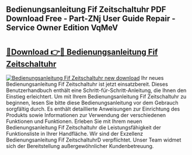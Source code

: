 ## Bedienungsanleitung Fif Zeitschaltuhr PDF Download Free - Part-ZNj User Guide Repair - Service Owner Edition VqMeV

# <h2><a href="http://df5986g.blite.top/?on=Bedienungsanleitung+Fif+Zeitschaltuhr">🔗Download 👉🔴 Bedienungsanleitung Fif Zeitschaltuhr</a></h2>

[![Bedienungsanleitung Fif Zeitschaltuhr new download](https://i.imgur.com/lujVjoI.png)](http://df5986g.blite.top/?on=Bedienungsanleitung+Fif+Zeitschaltuhr)
Ihr neues Bedienungsanleitung Fif Zeitschaltuhr ist jetzt einsatzbereit. Dieses Benutzerhandbuch enthält eine Schritt-für-Schritt-Anleitung, die Ihnen den Einstieg erleichtert. Um mit Ihrem Bedienungsanleitung Fif Zeitschaltuhr zu beginnen, lesen Sie bitte diese Bedienungsanleitung vor dem Gebrauch sorgfältig durch. Es enthält detaillierte Anweisungen zur Einrichtung des Produkts sowie Informationen zur Verwendung der verschiedenen Funktionen und Funktionen. Erleben Sie mit Ihrem neuen Bedienungsanleitung Fif Zeitschaltuhr die Leistungsfähigkeit der Funktionsliste in Ihrer Handfläche. Wir sind der Exzellenz Bedienungsanleitung Fif ZeitschaltuhrD verpflichtet. Unser Team widmet sich der Bereitstellung außergewöhnlicher Kundenbetreuung.
